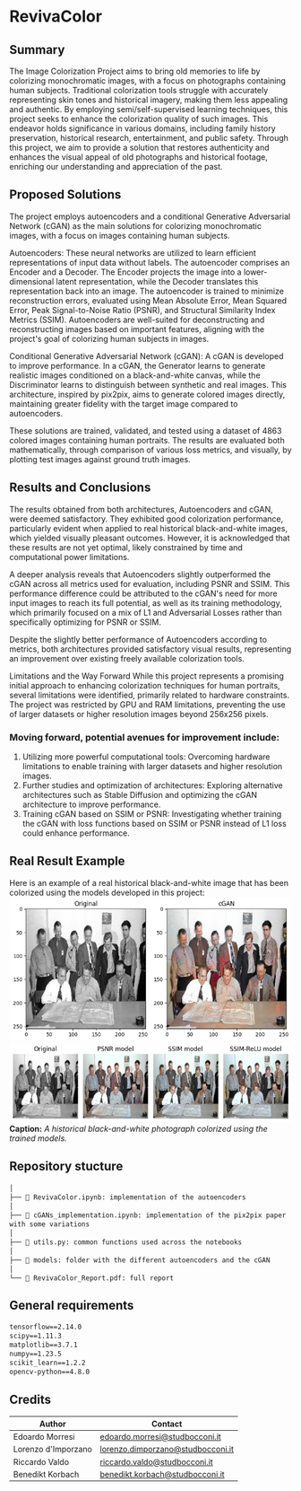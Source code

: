 # RevivaColor
## Summary
The Image Colorization Project aims to bring old memories to life by colorizing monochromatic images, with a focus on photographs containing human subjects. Traditional colorization tools struggle with accurately representing skin tones and historical imagery, making them less appealing and authentic. By employing semi/self-supervised learning techniques, this project seeks to enhance the colorization quality of such images. This endeavor holds significance in various domains, including family history preservation, historical research, entertainment, and public safety. Through this project, we aim to provide a solution that restores authenticity and enhances the visual appeal of old photographs and historical footage, enriching our understanding and appreciation of the past.

## Proposed Solutions 
The project employs autoencoders and a conditional Generative Adversarial Network (cGAN) as the main solutions for colorizing monochromatic images, with a focus on images containing human subjects.

Autoencoders: These neural networks are utilized to learn efficient representations of input data without labels. The autoencoder comprises an Encoder and a Decoder. The Encoder projects the image into a lower-dimensional latent representation, while the Decoder translates this representation back into an image. The autoencoder is trained to minimize reconstruction errors, evaluated using Mean Absolute Error, Mean Squared Error, Peak Signal-to-Noise Ratio (PSNR), and Structural Similarity Index Metrics (SSIM). Autoencoders are well-suited for deconstructing and reconstructing images based on important features, aligning with the project's goal of colorizing human subjects in images.

Conditional Generative Adversarial Network (cGAN): A cGAN is developed to improve performance. In a cGAN, the Generator learns to generate realistic images conditioned on a black-and-white canvas, while the Discriminator learns to distinguish between synthetic and real images. This architecture, inspired by pix2pix, aims to generate colored images directly, maintaining greater fidelity with the target image compared to autoencoders.

These solutions are trained, validated, and tested using a dataset of 4863 colored images containing human portraits. The results are evaluated both mathematically, through comparison of various loss metrics, and visually, by plotting test images against ground truth images.



## Results and Conclusions
The results obtained from both architectures, Autoencoders and cGAN, were deemed satisfactory. They exhibited good colorization performance, particularly evident when applied to real historical black-and-white images, which yielded visually pleasant outcomes. However, it is acknowledged that these results are not yet optimal, likely constrained by time and computational power limitations.

A deeper analysis reveals that Autoencoders slightly outperformed the cGAN across all metrics used for evaluation, including PSNR and SSIM. This performance difference could be attributed to the cGAN's need for more input images to reach its full potential, as well as its training methodology, which primarily focused on a mix of L1 and Adversarial Losses rather than specifically optimizing for PSNR or SSIM.

Despite the slightly better performance of Autoencoders according to metrics, both architectures provided satisfactory visual results, representing an improvement over existing freely available colorization tools.

Limitations and the Way Forward
While this project represents a promising initial approach to enhancing colorization techniques for human portraits, several limitations were identified, primarily related to hardware constraints. The project was restricted by GPU and RAM limitations, preventing the use of larger datasets or higher resolution images beyond 256x256 pixels.

### Moving forward, potential avenues for improvement include:

1) Utilizing more powerful computational tools: Overcoming hardware limitations to enable training with larger datasets and higher resolution images.
2) Further studies and optimization of architectures: Exploring alternative architectures such as Stable Diffusion and optimizing the cGAN architecture to improve performance.
3) Training cGAN based on SSIM or PSNR: Investigating whether training the cGAN with loss functions based on SSIM or PSNR instead of L1 loss could enhance performance.

## Real Result Example
Here is an example of a real historical black-and-white image that has been colorized using the models developed in this project:
![cGan colorization](images/oppenheimer_cgan.png)
![ae colorization](images/real.png)
**Caption:** *A historical black-and-white photograph colorized using the trained models.*

## Repository stucture
```
│
├── 📝 RevivaColor.ipynb: implementation of the autoencoders
│
├── 📝 cGANs_implementation.ipynb: implementation of the pix2pix paper with some variations
│
├── 📄 utils.py: common functions used across the notebooks
│
├── 📁 models: folder with the different autoencoders and the cGAN
│
└── 📄 RevivaColor_Report.pdf: full report
```

## General requirements

```
tensorflow==2.14.0
scipy==1.11.3
matplotlib==3.7.1
numpy==1.23.5
scikit_learn==1.2.2
opencv-python==4.8.0
```

## Credits

| Author             | Contact                       
| ----------------   | ------------------------------
| Edoardo Morresi | edoardo.morresi@studbocconi.it 
| Lorenzo d'Imporzano |	lorenzo.dimporzano@studbocconi.it
| Riccardo Valdo  | riccardo.valdo@studbocconi.it  
| Benedikt Korbach | benedikt.korbach@studbocconi.it
